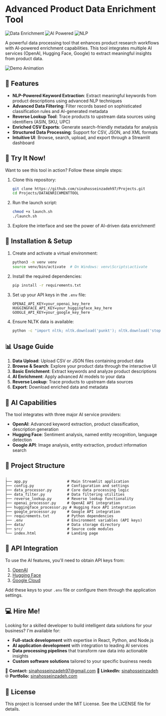 # Advanced Product Data Enrichment Tool

![Data Enrichment](https://img.shields.io/badge/Data-Enrichment-4361ee) ![AI Powered](https://img.shields.io/badge/AI-Powered-7209b7) ![NLP](https://img.shields.io/badge/NLP-Enabled-3a0ca3)

A powerful data processing tool that enhances product research workflows with AI-powered enrichment capabilities. This tool integrates multiple AI services (OpenAI, Hugging Face, Google) to extract meaningful insights from product data.

![Demo Animation](https://github.com/sinahosseinzadeh97/Projects/raw/main/DATAENRICHMENTTOOL/demo.gif)

## 🚀 Features

- **NLP-Powered Keyword Extraction**: Extract meaningful keywords from product descriptions using advanced NLP techniques
- **Advanced Data Filtering**: Filter records based on sophisticated classification rules and AI-generated metadata
- **Reverse Lookup Tool**: Trace products to upstream data sources using identifiers (ASIN, SKU, UPC)
- **Enriched CSV Exports**: Generate search-friendly metadata for analysis
- **Structured Data Processing**: Support for CSV, JSON, and XML formats
- **Intuitive UI**: Browse, search, upload, and export through a Streamlit dashboard

## 🧪 Try It Now!

Want to see this tool in action? Follow these simple steps:

1. Clone this repository:
   ```bash
   git clone https://github.com/sinahosseinzadeh97/Projects.git
   cd Projects/DATAENRICHMENTTOOL
   ```

2. Run the launch script:
   ```bash
   chmod +x launch.sh
   ./launch.sh
   ```

3. Explore the interface and see the power of AI-driven data enrichment!

## 🔧 Installation & Setup

1. Create and activate a virtual environment:
   ```bash
   python3 -m venv venv
   source venv/bin/activate  # On Windows: venv\Scripts\activate
   ```

2. Install the required dependencies:
   ```bash
   pip install -r requirements.txt
   ```

3. Set up your API keys in the `.env` file:
   ```
   OPENAI_API_KEY=your_openai_key_here
   HUGGINGFACE_API_KEY=your_huggingface_key_here
   GOOGLE_API_KEY=your_google_key_here
   ```

4. Ensure NLTK data is available:
   ```bash
   python -c "import nltk; nltk.download('punkt'); nltk.download('stopwords')"
   ```

## 📊 Usage Guide

1. **Data Upload**: Upload CSV or JSON files containing product data
2. **Browse & Search**: Explore your product data through the interactive UI
3. **Basic Enrichment**: Extract keywords and analyze product descriptions
4. **AI Enrichment**: Apply advanced AI models to your data
5. **Reverse Lookup**: Trace products to upstream data sources
6. **Export**: Download enriched data and metadata

## 🧠 AI Capabilities

The tool integrates with three major AI service providers:

- **OpenAI**: Advanced keyword extraction, product classification, description generation
- **Hugging Face**: Sentiment analysis, named entity recognition, language detection
- **Google API**: Image analysis, entity extraction, product information search

## 📁 Project Structure

```
.
├── app.py                  # Main Streamlit application
├── config.py               # Configuration and settings
├── data_processor.py       # Core data processing logic
├── data_filter.py          # Data filtering utilities
├── reverse_lookup.py       # Reverse lookup functionality
├── openai_processor.py     # OpenAI API integration
├── huggingface_processor.py # Hugging Face API integration
├── google_processor.py     # Google API integration
├── requirements.txt        # Python dependencies
├── .env                    # Environment variables (API keys)
├── data/                   # Data storage directory
├── src/                    # Source code modules
└── index.html              # Landing page
```

## 🔑 API Integration

To use the AI features, you'll need to obtain API keys from:

1. [OpenAI](https://platform.openai.com/)
2. [Hugging Face](https://huggingface.co/settings/tokens)
3. [Google Cloud](https://console.cloud.google.com/)

Add these keys to your `.env` file or configure them through the application settings.

## 💻 Hire Me!

Looking for a skilled developer to build intelligent data solutions for your business? I'm available for:

- **Full-stack development** with expertise in React, Python, and Node.js
- **AI application development** with integration to leading AI services
- **Data processing pipelines** that transform raw data into actionable insights
- **Custom software solutions** tailored to your specific business needs

📧 **Contact:** [sinahosseinzadeh97@gmail.com](mailto:sinahosseinzadeh97@gmail.com)
🔗 **LinkedIn:** [sinahosseinzadeh](https://www.linkedin.com/in/sinahosseinzadeh/)
🌐 **Portfolio:** [sinahosseinzadeh.com](https://sinahosseinzadeh.com)

## 📝 License

This project is licensed under the MIT License. See the LICENSE file for details.
